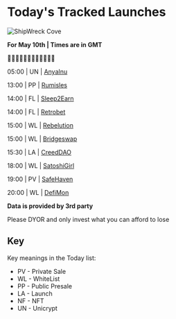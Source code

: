 
# Today's Tracked Launches

![ShipWreck Cove](https://files.catbox.moe/24q2m5.jpg) 

**For May 10th | Times are in GMT**

🏴‍☠️🏴‍☠️🏴‍☠️🏴‍☠️🏴‍☠️🏴‍☠️

05:00 | UN |  [AnyaInu](https://t.me/AnyaInu_Official)

13:00 | PP |  [Rumisles](https://t.me/rumisleschat)

14:00 | FL |  [Sleep2Earn](https://t.me/sleep2earn)

14:00 | FL |  [Retrobet](https://t.me/RetroBet_BSC)

15:00 | WL |  [Rebelution](https://t.me/RebelutionBSC)

15:00 | WL |  [Bridgeswap](https://t.me/bridgeswap)

15:30 | LA |  [CreedDAO](https://t.me/creeddaobsc)

18:00 | WL |  [SatoshiGirl](https://t.me/satoshigirlportal)

19:00 | PV |  [SafeHaven](https://t.me/SafeHavendefi/)

20:00 | WL |  [DefiMon](https://t.me/Defimon_Official_Group)


**Data is provided by 3rd party**

Please DYOR and only invest what you can afford to lose

## Key
Key meanings in the Today list:

- PV - Private Sale
- WL - WhiteList
- PP - Public Presale
- LA - Launch
- NF - NFT
- UN - Unicrypt